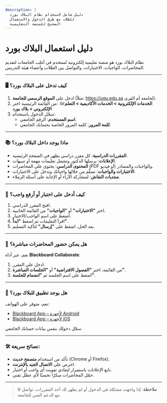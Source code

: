 ```yaml
---
description: |
  دليل شامل لاستخدام نظام البلاك بورد
  للطلاب مع طرق الدخول والاستعمال
  الصحيح للمنصة التعليمية
---
```


# دليل استعمال البلاك بورد

نظام البلاك بورد هو منصة تعليمية إلكترونية تُستخدم في أغلب الجامعات لتقديم المحاضرات، الواجبات، الاختبارات، والتواصل بين الطلاب وأعضاء هيئة التدريس.

---

### 🖥️ كيف تدخل على البلاك بورد؟

1. ادخل على **الموقع الرسمي للجامعة** (مثلاً: <https://uqu.edu.sa> لجامعة أم القرى).
2. من القائمة الرئيسية اختر: :br**الخدمات الإلكترونية > الخدمات الأكاديمية > التعلم الإلكتروني > بلاك بورد**
3. سجّل الدخول باستخدام:
   - **اسم المستخدم**: الرقم الجامعي.
   - **كلمة المرور**: كلمة المرور الخاصة بحسابك الجامعي.

---

### 📚 ماذا يوجد داخل البلاك بورد؟

- **المقررات الدراسية**: كل مقرر دراسي يظهر في الصفحة الرئيسية.
- **الإعلانات**: يرسلها الدكتور وتشمل تعليمات مهمة أو تنبيهات.
- **المحتوى الدراسي**: يحتوي على المحاضرات (PDF أو فيديو) والواجبات والمصادر.
- **الاختبارات والواجبات**: تسلّم من خلالها واجباتك وتدخل على الاختبارات.
- **منتديات النقاش**: لمشاركة الآراء أو الإجابة على أسئلة الزملاء.

---

### 🧪 كيف أدخل على اختبار أو أرفع واجب؟

1. افتح المقرر الدراسي.
2. اختر **"الاختبارات"** أو **"الواجبات"** من القائمة الجانبية.
3. اضغط على اسم الواجب/الاختبار.
4. اقرأ التعليمات ثم اضغط **"ابدأ"**.
5. بعد الحل، اضغط على **"إرسال"** لتأكيد التسليم.

---

### 🎥 هل يمكن حضور المحاضرات مباشرة؟

نعم، عبر أداة **Blackboard Collaborate**:

1. ادخل على المقرر.
2. من القائمة، اختر **"الفصول الافتراضية"** أو **"الجلسات المباشرة"**.
3. اضغط على اسم الجلسة ثم **"انضمام للجلسة"**.

---

### 📱 هل يوجد تطبيق للبلاك بورد؟

نعم، متوفر على الهواتف:

- [Blackboard App – لأجهزة Android](https://play.google.com/store/apps/details?id=com.blackboard.android.bbstudent)
- [Blackboard App – لأجهزة iOS](https://apps.apple.com/app/blackboard/id950424861)

سجّل دخولك بنفس بيانات حسابك الجامعي.

---

### 🛠️ نصائح سريعة:

- تأكد من استخدام **متصفح حديث** (Chrome أو Firefox).
- احرص على **الاتصال الجيد بالإنترنت**.
- تابع الإعلانات باستمرار لتفادي تفويت أي واجب أو اختبار.
- حمّل المحاضرات مبكرًا تحسبًا لأي عطل تقني.

---

> **💡 ملاحظة**: إذا واجهت مشكلة في الدخول أو لم يظهر لك أحد المقررات، تواصل مع الدعم الفني للجامعة.
